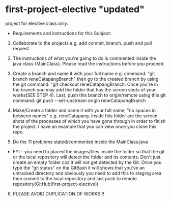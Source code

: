 # first-project-elective "updated"
project for elective class only.

* Requirements and instructions for this Subject:
1. Collaborate to the projects e.g. add commit, branch, push and pull request
2. The instructions of what you're going to do is commented inside the java class (MainClass). Please read the instructions before you proceed.
3. Create a branch and name it with your full name e.g. command: "git branch reneCatapangBranch" then go to the created branch by using the git command: "git checkout reneCatapangBranch. Once you're in the branch you may add the folder that has the screen shots of your works(SEE STEP 4). Last, push this branch to origin/remote using this git command:
git push --set-upstream origin reneCatapangBranch

4. Make/Create a folder and name it with your full name; "no spaces in between names" e.g. reneCatapang. Inside this folder are the screen shots of the processes of which you have gone through in order to finish the project. I have an example that you can view once you clone this repo. 

5. Do the 11 problems stated/commented inside the MainClass.java

- FYI - you need to placed the images/files inside the folder so that the git or the local repository will detect the folder and its contents. Don't just create an empty folder coz it will not get detected by the Git. Once you type the "git status" on the GitBash it will shows that you've an untracked directory and obviously you need to add this to staging area then commit to the local repository and last push to remote repository(GitHub(first-project-elective))

6. PLEASE AVOID DUPLICATION OF WORKS!!!
   

